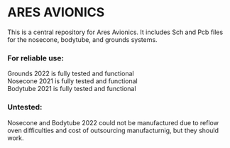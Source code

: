 <h1>
ARES AVIONICS
</h1>

<p>
This is a central repository for Ares Avionics. It includes Sch and Pcb files for the nosecone, bodytube, and grounds systems. 
</p>


<h3> 
For reliable use: 
</h3>

<p>
Grounds 2022 is fully tested and functional <br>
Nosecone 2021 is fully tested and functional <br>
Bodytube 2021 is fully tested and functional <br>
</p>

<h3> 
Untested: 
</h3>

Nosecone and Bodytube 2022 could not be manufactured due to reflow oven difficulties and cost of outsourcing manufacturnig, but they should work.
